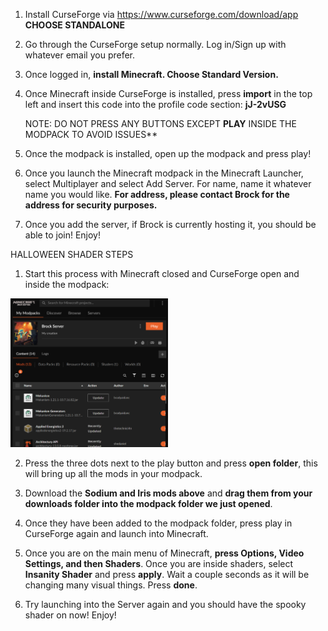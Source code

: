 1. Install CurseForge via https://www.curseforge.com/download/app **CHOOSE STANDALONE**

2. Go through the CurseForge setup normally. Log in/Sign up with whatever email you prefer.

3. Once logged in, **install Minecraft. Choose Standard Version.**

4. Once Minecraft inside CurseForge is installed, press **import** in the top left and insert this code into the profile code section: **jJ-2vUSG**

   NOTE: DO NOT PRESS ANY BUTTONS EXCEPT **PLAY** INSIDE THE MODPACK TO AVOID ISSUES**

5. Once the modpack is installed, open up the modpack and press play!

6. Once you launch the Minecraft modpack in the Minecraft Launcher, select Multiplayer and select Add Server. For name, name it whatever name you would like. **For address, please contact Brock for the address for security purposes.**

7. Once you add the server, if Brock is currently hosting it, you should be able to join! Enjoy!

HALLOWEEN SHADER STEPS

1. Start this process with Minecraft closed and CurseForge open and inside the modpack:
<img src="modpackimage.png" alt="CurseForge Modpack" width="50%">

2. Press the three dots next to the play button and press **open folder**, this will bring up all the mods in your modpack.

3. Download the **Sodium and Iris mods above** and **drag them from your downloads folder into the modpack folder we just opened**.

4. Once they have been added to the modpack folder, press play in CurseForge again and launch into Minecraft.

5. Once you are on the main menu of Minecraft, **press Options, Video Settings, and then Shaders**. Once you are inside shaders, select **Insanity Shader** and press **apply**. Wait a couple seconds as it will be changing many visual things. Press **done**.

6. Try launching into the Server again and you should have the spooky shader on now! Enjoy!







